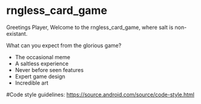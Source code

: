 # rngless_card_game

Greetings Player,
Welcome to the rngless_card_game, where salt is non-existant. 

What can you expect from the glorious game?

 - The occasional meme
 - A saltless experience
 - Never before seen features
 - Expert game design
 - Incredible art
 
 #Code style guidelines: https://source.android.com/source/code-style.html
 
